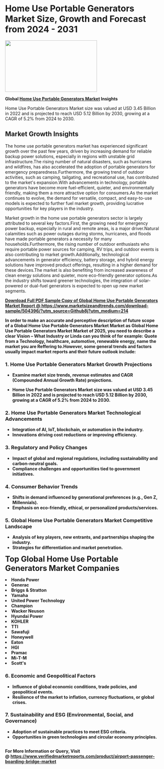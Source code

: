 <H1>Home Use Portable Generators Market Size, Growth and Forecast from 2024 - 2031</H1><img class="aligncenter size-medium wp-image-584254" src="https://thirdeyenews.in/wp-content/uploads/2024/09/Global-Market-Research-300x168.jpeg" alt="" width="300" height="168" /><p><strong>Global&nbsp;<a href="https://www.marketsizeandtrends.com/download-sample/504396/?utm_source=Github8j?utm_medium=214">Home Use Portable Generators Market</a> Insights</strong></p><p>Home Use Portable Generators Market size was valued at USD 3.45 Billion in 2022 and is projected to reach USD 5.12 Billion by 2030, growing at a CAGR of 5.2% from 2024 to 2030.</p><p><h2>Market Growth Insights</h2> <p>The home use portable generators market has experienced significant growth over the past few years, driven by increasing demand for reliable backup power solutions, especially in regions with unstable grid infrastructure.The rising number of natural disasters, such as hurricanes and wildfires, has also accelerated the adoption of portable generators for emergency preparedness.Furthermore, the growing trend of outdoor activities, such as camping, tailgating, and recreational use, has contributed to the market's expansion.With advancements in technology, portable generators have become more fuel-efficient, quieter, and environmentally friendly, making them a more attractive option for consumers.As the market continues to evolve, the demand for versatile, compact, and easy-to-use models is expected to further fuel market growth, providing lucrative opportunities for key players in the industry.</p> <p><strong><a href="#"></a></strong></p> <p>Market growth in the home use portable generators sector is largely attributed to several key factors.First, the growing need for emergency power backup, especially in rural and remote areas, is a major driver.Natural calamities such as power outages during storms, hurricanes, and floods have made portable generators a necessity for many households.Furthermore, the rising number of outdoor enthusiasts who require portable power sources for camping, RV trips, and outdoor events is also contributing to market growth.Additionally, technological advancements in generator efficiency, battery storage, and hybrid energy solutions have improved product offerings, resulting in a higher demand for these devices.The market is also benefiting from increased awareness of clean energy solutions and quieter, more eco-friendly generator options.As the industry shifts toward greener technologies, the integration of solar-powered or dual-fuel generators is expected to open up new market segments.</p> <p><strong><a href="#"></p><p><span class=""><strong>Download Full PDF Sample Copy of Global Home Use Portable Generators Market Report</strong> @ <a href="https://www.marketsizeandtrends.com/download-sample/504396/?utm_source=Github8j?utm_medium=214" target="_blank">https://www.marketsizeandtrends.com/download-sample/504396/?utm_source=Github8j?utm_medium=214</a></span></p><p>In order to make an accurate and perceptive description of future scope of a Global&nbsp;Home Use Portable Generators Market Market as Global&nbsp;Home Use Portable Generators Market Market of 2025, you need to describe a clear Vision &ndash; What Industry or Linda can you think of for example: Quote from a Technology, healthcare, automotive, renewable energy, name the market you are Reffering to.However, some general trends and factors usually impact market reports and their future outlook include:</p><h3>1.&nbsp;<strong>Home Use Portable Generators Market Growth Projections</strong></h3><ul><li>Examine market size trends, revenue estimates and CAGR (Compounded Annual Growth Rate) projections.</li><li><p>Home Use Portable Generators Market size was valued at USD 3.45 Billion in 2022 and is projected to reach USD 5.12 Billion by 2030, growing at a CAGR of 5.2% from 2024 to 2030.</p></li></ul><h3>2.&nbsp;<strong>Home Use Portable Generators Market Technological Advancements</strong></h3><ul><li>Integration of AI, IoT, blockchain, or automation in the industry.</li><li>Innovations driving cost reductions or improving efficiency.</li></ul><h3>3.&nbsp;<strong>Regulatory and Policy Changes</strong></h3><ul><li>Impact of global and regional regulations, including sustainability and carbon-neutral goals.</li><li>Compliance challenges and opportunities tied to government initiatives.</li></ul><h3>4.&nbsp;<strong>Consumer Behavior Trends</strong></h3><ul><li>Shifts in demand influenced by generational preferences (e.g., Gen Z, Millennials).</li><li>Emphasis on eco-friendly, ethical, or personalized products/services.</li></ul><h3>5.&nbsp;<strong>Global Home Use Portable Generators Market Competitive Landscape</strong></h3><ul><li>Analysis of key players, new entrants, and partnerships shaping the industry.</li><li>Strategies for differentiation and market penetration.</li></ul><p data-pm-slice="1 1 []"><span style="color: inherit; font-family: inherit; font-size: 25px;">Top Global Home Use Portable Generators Market Companies</span></p><div class="" data-test-id=""><p><li>Honda Power</li><li> Generac</li><li> Briggs & Stratton</li><li> Yamaha</li><li> United Power Technology</li><li> Champion</li><li> Wacker Neuson</li><li> Hyundai Power</li><li> KOHLER</li><li> TTI</li><li> Sawafuji</li><li> Honeywell</li><li> Eaton</li><li> HGI</li><li> Pramac</li><li> Mi-T-M</li><li> Scott's</li></p></div><h3>6.&nbsp;<strong>Economic and Geopolitical Factors</strong></h3><ul><li>Influence of global economic conditions, trade policies, and geopolitical events.</li><li>Resilience of the market to inflation, currency fluctuations, or global crises.</li></ul><h3>7.&nbsp;<strong>Sustainability and ESG (Environmental, Social, and Governance)</strong></h3><ul><li>Adoption of sustainable practices to meet ESG criteria.</li><li>Opportunities in green technologies and circular economy principles.</li></ul><h2><strong style="font-size: 14px;">For More Information or Query, Visit @&nbsp;</strong><a style="background-color: #ffffff; font-size: 14px;" href="https://www.marketsizeandtrends.com/report/home-use-portable-generators-market/" target="_blank">https://www.verifiedmarketreports.com/product/airport-passenger-boarding-bridge-market</a></h2>